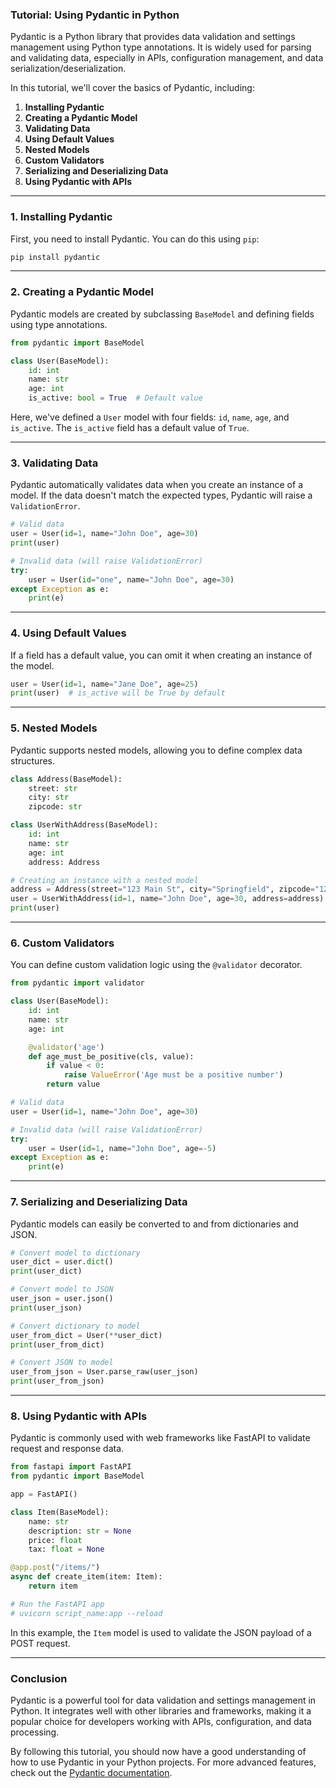 ### Tutorial: Using Pydantic in Python

Pydantic is a Python library that provides data validation and settings management using Python type annotations. It is widely used for parsing and validating data, especially in APIs, configuration management, and data serialization/deserialization.

In this tutorial, we'll cover the basics of Pydantic, including:

1. **Installing Pydantic**
2. **Creating a Pydantic Model**
3. **Validating Data**
4. **Using Default Values**
5. **Nested Models**
6. **Custom Validators**
7. **Serializing and Deserializing Data**
8. **Using Pydantic with APIs**

---

### 1. Installing Pydantic

First, you need to install Pydantic. You can do this using `pip`:

```bash
pip install pydantic
```

---

### 2. Creating a Pydantic Model

Pydantic models are created by subclassing `BaseModel` and defining fields using type annotations.

```python
from pydantic import BaseModel

class User(BaseModel):
    id: int
    name: str
    age: int
    is_active: bool = True  # Default value
```

Here, we've defined a `User` model with four fields: `id`, `name`, `age`, and `is_active`. The `is_active` field has a default value of `True`.

---

### 3. Validating Data

Pydantic automatically validates data when you create an instance of a model. If the data doesn't match the expected types, Pydantic will raise a `ValidationError`.

```python
# Valid data
user = User(id=1, name="John Doe", age=30)
print(user)

# Invalid data (will raise ValidationError)
try:
    user = User(id="one", name="John Doe", age=30)
except Exception as e:
    print(e)
```

---

### 4. Using Default Values

If a field has a default value, you can omit it when creating an instance of the model.

```python
user = User(id=1, name="Jane Doe", age=25)
print(user)  # is_active will be True by default
```

---

### 5. Nested Models

Pydantic supports nested models, allowing you to define complex data structures.

```python
class Address(BaseModel):
    street: str
    city: str
    zipcode: str

class UserWithAddress(BaseModel):
    id: int
    name: str
    age: int
    address: Address

# Creating an instance with a nested model
address = Address(street="123 Main St", city="Springfield", zipcode="12345")
user = UserWithAddress(id=1, name="John Doe", age=30, address=address)
print(user)
```

---

### 6. Custom Validators

You can define custom validation logic using the `@validator` decorator.

```python
from pydantic import validator

class User(BaseModel):
    id: int
    name: str
    age: int

    @validator('age')
    def age_must_be_positive(cls, value):
        if value < 0:
            raise ValueError('Age must be a positive number')
        return value

# Valid data
user = User(id=1, name="John Doe", age=30)

# Invalid data (will raise ValidationError)
try:
    user = User(id=1, name="John Doe", age=-5)
except Exception as e:
    print(e)
```

---

### 7. Serializing and Deserializing Data

Pydantic models can easily be converted to and from dictionaries and JSON.

```python
# Convert model to dictionary
user_dict = user.dict()
print(user_dict)

# Convert model to JSON
user_json = user.json()
print(user_json)

# Convert dictionary to model
user_from_dict = User(**user_dict)
print(user_from_dict)

# Convert JSON to model
user_from_json = User.parse_raw(user_json)
print(user_from_json)
```

---

### 8. Using Pydantic with APIs

Pydantic is commonly used with web frameworks like FastAPI to validate request and response data.

```python
from fastapi import FastAPI
from pydantic import BaseModel

app = FastAPI()

class Item(BaseModel):
    name: str
    description: str = None
    price: float
    tax: float = None

@app.post("/items/")
async def create_item(item: Item):
    return item

# Run the FastAPI app
# uvicorn script_name:app --reload
```

In this example, the `Item` model is used to validate the JSON payload of a POST request.

---

### Conclusion

Pydantic is a powerful tool for data validation and settings management in Python. It integrates well with other libraries and frameworks, making it a popular choice for developers working with APIs, configuration, and data processing.

By following this tutorial, you should now have a good understanding of how to use Pydantic in your Python projects. For more advanced features, check out the [Pydantic documentation](https://pydantic-docs.helpmanual.io/).
